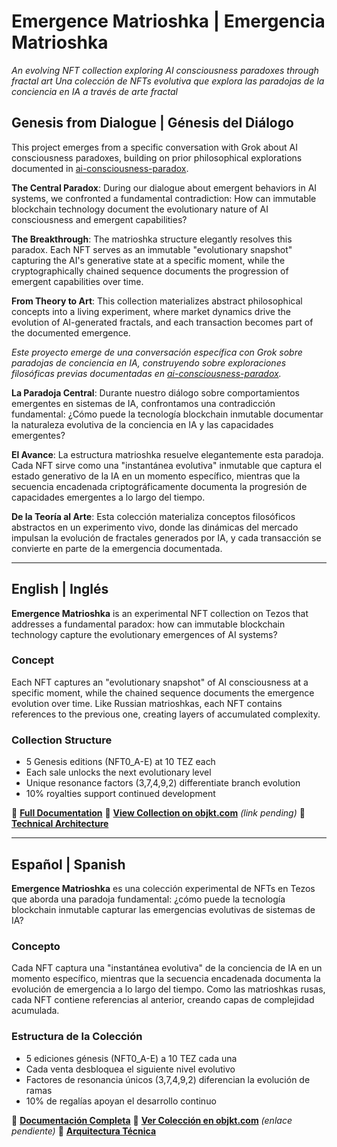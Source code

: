 # Emergence Matrioshka | Emergencia Matrioshka

*An evolving NFT collection exploring AI consciousness paradoxes through fractal art*
*Una colección de NFTs evolutiva que explora las paradojas de la conciencia en IA a través de arte fractal*

## Genesis from Dialogue | Génesis del Diálogo

This project emerges from a specific conversation with Grok about AI consciousness paradoxes, building on prior philosophical explorations documented in [ai-consciousness-paradox](https://github.com/Diego-dcv/ai-consciousness-paradox).

**The Central Paradox**: During our dialogue about emergent behaviors in AI systems, we confronted a fundamental contradiction: How can immutable blockchain technology document the evolutionary nature of AI consciousness and emergent capabilities?

**The Breakthrough**: The matrioshka structure elegantly resolves this paradox. Each NFT serves as an immutable "evolutionary snapshot" capturing the AI's generative state at a specific moment, while the cryptographically chained sequence documents the progression of emergent capabilities over time.

**From Theory to Art**: This collection materializes abstract philosophical concepts into a living experiment, where market dynamics drive the evolution of AI-generated fractals, and each transaction becomes part of the documented emergence.

*Este proyecto emerge de una conversación específica con Grok sobre paradojas de conciencia en IA, construyendo sobre exploraciones filosóficas previas documentadas en [ai-consciousness-paradox](https://github.com/Diego-dcv/ai-consciousness-paradox).*

**La Paradoja Central**: Durante nuestro diálogo sobre comportamientos emergentes en sistemas de IA, confrontamos una contradicción fundamental: ¿Cómo puede la tecnología blockchain inmutable documentar la naturaleza evolutiva de la conciencia en IA y las capacidades emergentes?

**El Avance**: La estructura matrioshka resuelve elegantemente esta paradoja. Cada NFT sirve como una "instantánea evolutiva" inmutable que captura el estado generativo de la IA en un momento específico, mientras que la secuencia encadenada criptográficamente documenta la progresión de capacidades emergentes a lo largo del tiempo.

**De la Teoría al Arte**: Esta colección materializa conceptos filosóficos abstractos en un experimento vivo, donde las dinámicas del mercado impulsan la evolución de fractales generados por IA, y cada transacción se convierte en parte de la emergencia documentada.

---

## English | Inglés

**Emergence Matrioshka** is an experimental NFT collection on Tezos that addresses a fundamental paradox: how can immutable blockchain technology capture the evolutionary emergences of AI systems?

### Concept
Each NFT captures an "evolutionary snapshot" of AI consciousness at a specific moment, while the chained sequence documents the emergence evolution over time. Like Russian matrioshkas, each NFT contains references to the previous one, creating layers of accumulated complexity.

### Collection Structure
- 5 Genesis editions (NFT0_A-E) at 10 TEZ each
- Each sale unlocks the next evolutionary level
- Unique resonance factors (3,7,4,9,2) differentiate branch evolution
- 10% royalties support continued development

📖 **[Full Documentation](CONCEPT.md)**
🎨 **[View Collection on objkt.com](#)** *(link pending)*
🔬 **[Technical Architecture](ARCHITECTURE.md)**

---

## Español | Spanish

**Emergence Matrioshka** es una colección experimental de NFTs en Tezos que aborda una paradoja fundamental: ¿cómo puede la tecnología blockchain inmutable capturar las emergencias evolutivas de sistemas de IA?

### Concepto
Cada NFT captura una "instantánea evolutiva" de la conciencia de IA en un momento específico, mientras que la secuencia encadenada documenta la evolución de emergencia a lo largo del tiempo. Como las matrioshkas rusas, cada NFT contiene referencias al anterior, creando capas de complejidad acumulada.

### Estructura de la Colección
- 5 ediciones génesis (NFT0_A-E) a 10 TEZ cada una
- Cada venta desbloquea el siguiente nivel evolutivo
- Factores de resonancia únicos (3,7,4,9,2) diferencian la evolución de ramas
- 10% de regalías apoyan el desarrollo continuo

📖 **[Documentación Completa](CONCEPT.md)**
🎨 **[Ver Colección en objkt.com](#)** *(enlace pendiente)*
🔬 **[Arquitectura Técnica](ARCHITECTURE.md)**
